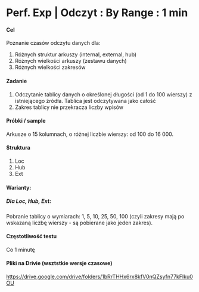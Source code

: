 # Perf. Exp | Odczyt : By Range : 1 min

#### Cel
Poznanie czasów odczytu danych dla:
1. Różnych struktur arkuszy (internal, external, hub)
2. Różnych wielkości arkuszy (zestawu danych)
3. Różnych wielkości zakresów

#### Zadanie
1. Odczytanie tablicy danych o określonej długości (od 1 do 100 wierszy) z istniejącego źródła. Tablica jest odczytywana jako całość
2. Zakres tablicy nie przekracza liczby wpisów

#### Próbki / sample
Arkusze o 15 kolumnach, o różnej liczbie wierszy: od 100 do 16 000.

#### Struktura
1. Loc
2. Hub
3. Ext

#### Warianty:
##### Dla Loc, Hub, Ext:
Pobranie tablicy o wymiarach: 1, 5, 10, 25, 50, 100 (czyli zakresy mają po wskazaną liczbę wierszy - są pobierane jako jeden zakres).

#### Częstotliwość testu
Co 1 minutę

#### Pliki na Drivie (wsztstkie wersje czasowe)
https://drive.google.com/drive/folders/1bRrTHHx6rx8kfV0nQZsyfn77kFlku0OU
